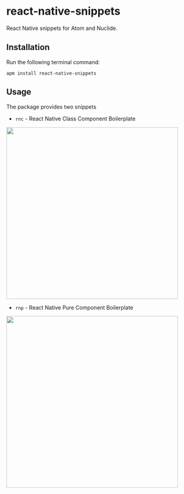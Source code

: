 # react-native-snippets

React Native snippets for Atom and Nuclide.

Installation
------------

Run the following terminal command:
```
apm install react-native-snippets
```

Usage
-----

The package provides two snippets

* `rnc` - React Native Class Component Boilerplate

<img src="http://i.imgur.com/yPeNJaP.gif" height="450px">

* `rnp` - React Native Pure Component Boilerplate

<img src="http://i.imgur.com/EWCeHpi.gif" height="450px">
